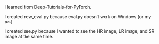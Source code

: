 I learned from Deep-Tutorials-for-PyTorch.

I created new_eval.py because eval.py doesn’t work on Windows (or my pc.)

I created see.py because I wanted to see the HR image, LR image, and SR image at the same time.

